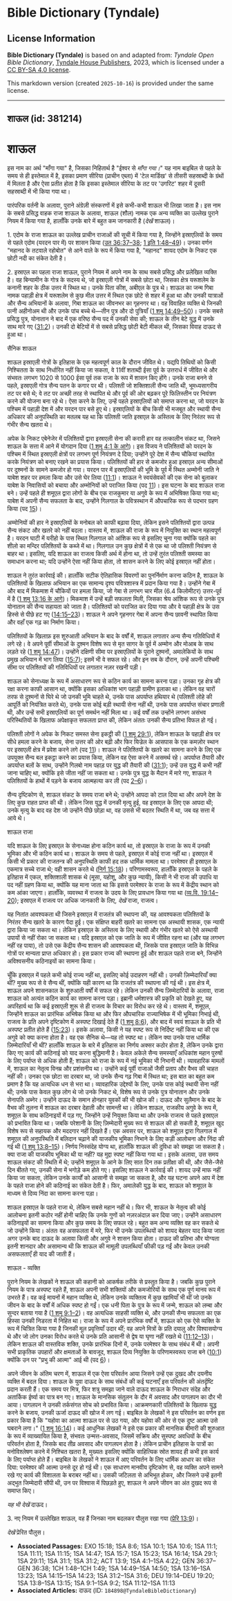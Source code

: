 # Bible Dictionary (Tyndale)

## License Information

**Bible Dictionary (Tyndale)** is based on and adapted from: _Tyndale Open Bible Dictionary_, [Tyndale House Publishers](https://tyndaleopenresources.com/), 2023, which is licensed under a [CC BY-SA 4.0 license](https://creativecommons.org/licenses/by-sa/4.0/legalcode.en).

This markdown version (created `2025-10-16`) is provided under the same license.



--------------------------------

## शाऊल (id: 381214)

शाऊल
====

इस नाम का अर्थ "माँगा गया" है, जिसका निहितार्थ है "ईश्वर से *माँगा गया।*" यह नाम बाइबिल से पहले के समय से ही इस्तेमाल में है, इसका प्रमाण सीरिया (प्राचीन एब्ला) में 'टेल मार्डिख' से तीसरी सहस्राब्दी के ग्रंथों में मिलता है और ऐसा प्रतीत होता है कि इसका इस्तेमाल सीरिया के तट पर 'उगरिट' शहर में दूसरी सहस्राब्दी में भी किया गया था।

पारंपरिक वर्तनी के अलावा, पुराने अंग्रेज़ी संस्करणों में इसे कभी\-कभी शाऊल भी लिखा जाता है। इस नाम के सबसे प्रसिद्ध वाहक राजा शाऊल के अलावा, शाऊल (शौल) नामक एक अन्य व्यक्ति का उल्लेख पुराने नियम में किया गया है, हालाँकि उनके बारे में बहुत कम जानकारी है (*देखें* शाऊल)।

1\. एदोम के राजा शाऊल का उल्लेख प्राचीन राजाओं की सूची में किया गया है, जिन्होंने इस्राएलियों के समय से पहले एदोम (यरदन पार में) पर शासन किया ([उत 36:37–38](https://ref.ly/Gen36:37-Gen36:38); [1 इति 1:48–49](https://ref.ly/1Chr1:48-1Chr1:49))। उनका वर्णन "महानद के तटवाले रहोबोत" से आने वाले के रूप में किया गया है, "महानद" शायद एदोम के निकट एक छोटी नदी का संकेत देती है।

2\. इस्राएल का पहला राजा शाऊल, पुराने नियम में अपने नाम के साथ सबसे प्रसिद्ध और प्रलेखित व्यक्ति है। वह बिन्यामीन के गोत्र के सदस्य थे, जो इस्राएली गोत्रों में सबसे छोटा था, जिसका क्षेत्र यरूशलेम के कनानी शहर के ठीक उत्तर में स्थित था। उनके पिता कीश, अबीएल के पुत्र थे। शाऊल का जन्म गिबा नामक पहाड़ी क्षेत्र में यरूशलेम से कुछ मील उत्तर में स्थित एक छोटे से शहर में हुआ था और उनकी यात्राओं और सैन्य अभियानों के अलावा, गिबा शाऊल का जीवनभर का गृहनगर था। वह विवाहित व्यक्ति थे जिनकी पत्नी अहीनोअम थी और उनके पांच बच्चे थे—तीन पुत्र और दो पुत्रियाँ ([1 शमू 14:49–50](https://ref.ly/1Sam14:49-1Sam14:50))। उनके सबसे प्रसिद्ध पुत्र, योनातान ने बाद में एक वरिष्ठ सैन्य पद में उनकी सेवा की; शाऊल के तीन बेटे युद्ध में उनके साथ मारे गए ([31:2](https://ref.ly/1Sam31:2))। उनकी दो बेटियों में से सबसे प्रसिद्ध छोटी बेटी मीकल थी, जिसका विवाह दाऊद से हुआ था।

सैनिक शाऊल

शाऊल इस्राएली गोत्रों के इतिहास के एक महत्वपूर्ण काल के दौरान जीवित थे। यद्यपि तिथियों को किसी निश्चितता के साथ निर्धारित नहीं किया जा सकता, वे 11वीं शताब्दी ईसा पूर्व के उत्तरार्ध में जीवित थे और संभवतः लगभग 1020 से 1000 ईसा पूर्व तक राजा के रूप में शासन किए होंगे। उनके राजा बनने से पहले, इस्राएली गोत्र सैन्य पतन के कगार पर थी। पलिश्ती जो शक्तिशाली सैन्य जाति थी, भूमध्यसागरीय तट पर बसे थे; वे तट पर अच्छी तरह से स्थापित थे और पूर्व की ओर बढ़कर पूरे फिलिस्तीन पर नियंत्रण करने की योजना बना रहे थे। ऐसा करने के लिए, उन्हें पहले इस्राएलियों को समाप्त करना था, जो यरदन के पश्चिम में पहाड़ी देश में और यरदन पार बसे हुए थे। इस्राएलियों के बीच किसी भी मजबूत और स्थायी सैन्य अधिकार की अनुपस्थिति का मतलब यह था कि पलिश्ती जाति इस्राएल के अस्तित्व के लिए निरंतर रूप से गंभीर सैन्य खतरा थे।

अपेक के निकट एबेनेजेर में पलिश्तियों द्वारा इस्राएली सेना की करारी हार वह तत्कालीन संकट था, जिसने शाऊल के सत्ता में आने में योगदान दिया ([1 शमू 4:1 के आगे](https://ref.ly/1Sam4:1-1Sam4:22))। इस विजय ने पलिश्तियों को यरदन के पश्चिम में स्थित इस्राएली क्षेत्रों पर लगभग पूर्ण नियंत्रण दे दिया; उन्होंने पूरे देश में सैन्य चौकियां स्थापित करके नियंत्रण को बनाए रखने का प्रयास किया। पलिश्तियों की हार से कमजोर हुआ इस्राएल अन्य सीमाओं पर दुश्मनों के सामने कमजोर हो गया। यरदन पार में इस्राएलियों की भूमि के पूर्व में स्थित अम्मोनी जाति ने याबेश शहर पर हमला किया और उसे घेर लिया ([11:1](https://ref.ly/1Sam11:1))। शाऊल ने स्वयंसेवकों की एक सेना को बुलाकर याबेश के निवासियों को बचाया और अम्मोनियों को पराजित किया (पद [11](https://ref.ly/1Sam11:11))। इस घटना के बाद शाऊल राजा बने। उन्हें पहले ही शमूएल द्वारा लोगों के बीच एक राजकुमार या अगुवे के रूप में अभिषिक्त किया गया था; याबेश में अपनी सैन्य सफलता के बाद, उन्होंने गिलगाल के पवित्रस्थान में औपचारिक रूप से पदभार ग्रहण किया (पद [15](https://ref.ly/1Sam11:15))।

अम्मोनियों की हार ने इस्राएलियों के मनोबल को काफी बढ़ावा दिया, लेकिन इसने पलिश्तियों द्वारा उत्पन्न सैन्य संकट और खतरे को नहीं बदला। वास्तव में, शाऊल की राजा के रूप में नियुक्ति का स्थान महत्वपूर्ण है। यरदन घाटी में यरीहो के पास स्थित गिलगाल को आंशिक रूप से इसलिए चुना गया क्योंकि पहले का शीलो का मन्दिर पलिश्तियों के कब्जे में था। गिलगाल उन कुछ क्षेत्रों में से एक था जो पलिश्ती नियंत्रण से बाहर था। इसलिए, यदि शाऊल का राजत्व किसी अर्थ में होना था, तो उन्हें तुरंत पलिश्ती समस्या का समाधान करना था; यदि उन्होंने ऐसा नहीं किया होता, तो शासन करने के लिए कोई इस्राएल नहीं होता।

शाऊल ने तुरंत कार्रवाई की। हालाँकि सटीक ऐतिहासिक विवरणों का पुनर्निर्माण करना कठिन है, शाऊल के पलिश्तियों के खिलाफ अभियान का एक सामान्य दृश्य पवित्रशास्त्र में प्रदान किया गया है। उन्होंने गेबा में और बाद में मिकमाश में चौकियों पर हमला किया, जो गेबा से लगभग चार मील (6\.4 किलोमीटर) उत्तर\-पूर्व में है ([1 शमू 13:16 के आगे](https://ref.ly/1Sam13:16-1Sam13:23))। मिकमाश में उन्हें बड़ी सफलता मिली, जिसका श्रेय आंशिक रूप से उनके पुत्र योनातान की सैन्य सहायता को जाता है। पलिश्तियों को पराजित कर दिया गया और वे पहाड़ी क्षेत्र के उस हिस्से से पीछे हट गए ([14:15–23](https://ref.ly/1Sam14:15-1Sam14:23))। शाऊल ने अपने गृहनगर गेबा में अपना सैन्य छावनी स्थापित किया और वहाँ एक गढ़ का निर्माण किया।

पलिश्तियों के खिलाफ़ इस शुरुआती अभियान के बाद के वर्षों में, शाऊल लगातार अन्य सैन्य गतिविधियों में लगे रहे। वे अपने पूर्वी सीमाओं के दुश्मन विशेष रूप से मृत सागर के पूर्व में अम्मोन और मोआब के साथ लड़ते रहे ([1 शमू 14:47](https://ref.ly/1Sam14:47))। उन्होंने दक्षिणी सीमा पर इस्राएलियों के पुराने दुश्मनों, अमालेकियों के साथ प्रमुख अभियान में भाग लिया ([15:7](https://ref.ly/1Sam15:7)); इसमें भी वे सफल रहे। और इन सब के दौरान, उन्हें अपनी पश्चिमी सीमा पर पलिश्तियों की गतिविधियों पर लगातार नज़र रखनी पड़ी।

शाऊल को सेनाध्यक्ष के रूप में असाधारण रूप से कठिन कार्य का सामना करना पड़ा। उनका गृह क्षेत्र की रक्षा करना काफी आसान था, क्योंकि इसका अधिकांश भाग पहाड़ी ग्रामीण इलाका था। लेकिन वह चारों तरफ से दुश्मनों से घिरे थे जो उनकी भूमि चाहते थे, उनके पास अपर्याप्त हथियार थे (पलिश्ती लोहे की आपूर्ति को नियंत्रित करते थे), उनके पास कोई बड़ी स्थायी सेना नहीं थी, उनके पास अपर्याप्त संचार प्रणाली थी, और उन्हें सभी इस्राएलियों का पूर्ण समर्थन नहीं मिला था। कई वर्षों तक उन्होंने लगभग असंभव परिस्थितियों के खिलाफ अपेक्षाकृत सफलता प्राप्त की, लेकिन अंततः उनकी सैन्य प्रतिभा विफल हो गई।

पलिश्ती लोगों ने अपेक के निकट समस्त सेना इकट्ठी की ([1 शमू 29:1](https://ref.ly/1Sam29:1)), लेकिन शाऊल के पहाड़ी क्षेत्र पर सीधे हमला करने के बजाय, सेना उत्तर की ओर बढ़ी और फिर यिज्रेल के आसपास के एक कमज़ोर स्थान पर इस्राएली क्षेत्र में प्रवेश करने लगे (पद [11](https://ref.ly/1Sam29:11))। शाऊल ने पलिश्तियों के खतरे का सामना करने के लिए एक उपयुक्त सैन्य बल इकट्ठा करने का प्रयास किया, लेकिन वह ऐसा करने में असमर्थ रहे। अपर्याप्त तैयारी और अपर्याप्त बलों के साथ, उन्होंने गिलबो नाम पहाड़ पर युद्ध की तैयारी की ([31:1](https://ref.ly/1Sam31:1)); उन्हें उस युद्ध में कभी नहीं जाना चाहिए था, क्योंकि इसे जीता नहीं जा सकता था। उनके पुत्र युद्ध के मैदान में मारे गए, शाऊल ने पलिश्तियों के हाथों में पड़ने के बजाय आत्महत्या कर ली (पद [2–6](https://ref.ly/1Sam31:2-1Sam31:6))।

सैन्य दृष्टिकोण से, शाऊल संकट के समय राजा बने थे; उन्होंने आपदा को टाल दिया था और अपने देश के लिए कुछ राहत प्राप्त की थी। लेकिन जिस युद्ध में उनकी मृत्यु हुई, वह इस्राएल के लिए एक आपदा थी; उनके मृत्यु के बाद वह देश जो उन्होंने पीछे छोड़ा था, वह उससे भी बदतर स्थिति में था, जब वह सत्ता में आये थे।

शाऊल राजा

यदि शाऊल के लिए इस्राएल के सेनाध्यक्ष होना कठिन कार्य था, तो इस्राएल के राजा के रूप में उनकी भूमिका और भी कठिन कार्य था। शाऊल के समय से पहले, इस्राएल में कोई राजा नहीं था। इस्राएल में किसी भी प्रकार की राजतन्त्र की अनुपस्थिति काफी हद तक धार्मिक मामला था। परमेश्वर ही इस्राएल के एकमात्र सच्चे राजा थे; वही शासन करते थे ([निर्ग 15:18](https://ref.ly/Exod15:18))। परिणामस्वरूप, हालाँकि इस्राएल के पहले के इतिहास में एकल, शक्तिशाली शासक थे (मूसा, यहोशू, और कुछ न्यायी), किसी ने भी राजा की उपाधि या पद नहीं ग्रहण किया था, क्योंकि यह माना जाता था कि इससे परमेश्वर के राजा के रूप में केंद्रीय स्थान को कम आंका जाएगा। हालाँकि, व्यवस्था में राजत्व के उदय के लिए प्रावधान किया गया था ([व्य.वि. 19:14–20](https://ref.ly/Deut19:14-Deut19:20)); इस्राएल में राजत्व पर अधिक जानकारी के लिए, *देखें* राजा, राजत्व।

यह नितांत आवश्यकता थी जिसने इस्राएल में राजतंत्र की स्थापना की, यह आवश्यकता पलिश्तियों के निरंतर सैन्य खतरे के कारण पैदा हुई। एक संक्षिप्त बाहरी खतरे का सामना एक अस्थायी शासक, एक न्यायी द्वारा किया जा सकता था। लेकिन इस्राएल के अस्तित्व के लिए स्थायी और गंभीर खतरे को ऐसे अस्थायी उपायों से नहीं रोका जा सकता था। यदि इस्राएल को एक जाति के रूप में जीवित रहना था (और यह लगभग नहीं रह पाया), तो उसे एक केंद्रीय सैन्य शासन की आवश्यकता थी, जिसके पास इस्राएल जाति के विभिन्न गोत्रों पर मान्यता प्राप्त अधिकार हो। इस प्रकार राज्य की स्थापना हुई और शाऊल पहले राजा बने, जिन्होंने अविश्वसनीय कठिनाइयों का सामना किया।

चूँकि इस्राएल में पहले कभी कोई राज्य नहीं था, इसलिए कोई उदाहरण नहीं थी। उनकी ज़िम्मेदारियाँ क्या थीं? मुख्य रूप से वे सैन्य थीं, क्योंकि यही कारण था कि राजतंत्र की स्थापना की गई थी। इस क्षेत्र में, शाऊल अपने शासनकाल के शुरुआती वर्षों में सफल रहे। लेकिन उनकी सैन्य ज़िम्मेदारियों के अलावा, राजा शाऊल को अत्यंत कठिन कार्य का सामना करना पड़ा। इब्रानी धर्मशास्त्र की प्रकृति को देखते हुए, यह अपरिहार्य था कि कई इस्राएली शुरू से ही राजत्व के विचार का विरोध कर रहे थे। वास्तव में, शमूएल, जिन्होंने शाऊल का प्रारंभिक अभिषेक किया था और फिर औपचारिक राज्याभिषेक में भी भूमिका निभाई थी, राजत्व के प्रति अपने दृष्टिकोण में अस्पष्ट दिखाई देते हैं ([1 शमू 8:6](https://ref.ly/1Sam8:6)), और बाद में स्वयं शाऊल के प्रति भी अस्पष्ट प्रतीत होते हैं ([15:23](https://ref.ly/1Sam15:23))। इसके अलावा, किसी ने यह स्पष्ट रूप से निर्दिष्ट नहीं किया था की एक अगुवे को क्या करना होता है। वह एक सैनिक थे—यह तो स्पष्ट था। लेकिन क्या उनके पास धार्मिक ज़िम्मेदारियाँ भी थीं? हालाँकि शाऊल के बारे में इतिहास का निर्णय अक्सर कठोर होता है, लेकिन उनके द्वारा किए गए कार्य की कठिनाई को याद करना बुद्धिमानी है। केवल अकेले सैन्य समस्याएँ अधिकांश महान पुरुषों के लिए पर्याप्त से अधिक होती हैं; शाऊल को राजा के रूप में नई भूमिका भी निभानी थी। व्यावहारिक मामलों में, शाऊल का नेतृत्व विनम्र और प्रशंसनीय था। उन्होंने कई पूर्वी राजाओं जैसी प्रताप और वैभव की चाहत नहीं की। उनका एक छोटा सा दरबार था, जो उनके सैन्य गढ़ गिबा में स्थित था; इस बात का बहुत कम प्रमाण है कि यह अत्यधिक धन से भरा था। व्यावहारिक उद्देश्यों के लिए, उनके पास कोई स्थायी सेना नहीं थी; उनके पास केवल कुछ लोग थे जो उनके निकट थे, विशेष रूप से उनके पुत्र योनातान और उनके सेनापति अब्नेर। उन्होंने दाऊद के समान होनहार युवकों की भी खोज की। दाऊद और सुलैमान के बाद के वैभव की तुलना में शाऊल का दरबार देहाती और सामन्ती था। लेकिन शाऊल, राजकीय अगुवे के रूप में, शमूएल के साथ कठिनाइयों में पड़ गए, जिन्होंने उन्हें नियुक्त किया था और उनके राजत्व से पहले इस्राएल को प्रभावित किया था। जबकि परेशानी के लिए ज़िम्मेदारी मुख्य रूप से शाऊल की हो सकती है, शमूएल खुद विशेष रूप से सहायक और मददगार नहीं दिखते हैं। एक अवसर पर, शाऊल को शमूएल द्वारा गिलगाल में शमूएल की अनुपस्थिति में बलिदान चढ़ाने की याजकीय भूमिका निभाने के लिए कड़ी आलोचना और निंदा की गई थी ([1 शमू 13:8–15](https://ref.ly/1Sam13:8-1Sam13:15))। निर्णय निस्संदेह योग्य था, हालाँकि शाऊल की दुविधा को समझा जा सकता है। क्या राजा की याजकीय भूमिका थी या नहीं? यह मुद्दा स्पष्ट नहीं किया गया था। इसके अलावा, उस समय शाऊल संकट की स्थिति में थे; उन्होंने शमूएल के आने के लिए सात दिन तक प्रतीक्षा की थी, और जैसे\-जैसे दिन बीतते गए, उनकी सेना में भगोड़े कम होते गए। इसलिए शाऊल ने कार्रवाई की। शायद उन्हें माफ नहीं किया जा सकता, लेकिन उनके कार्यों को आसानी से समझा जा सकता है, और यह घटना अपने आप में देश के पहले राजा होने की कठिनाई का संकेत देती है। फिर, अमालेकी युद्ध के बाद, शाऊल को शमूएल के माध्यम से दिव्य निंदा का सामना करना पड़ा।

शाऊल इस्राएल के पहले राजा थे, लेकिन सबसे महान नहीं थे। फिर भी, शाऊल के नेतृत्व की कोई आलोचना इतनी कठोर नहीं होनी चाहिए कि उनके गुणों को नज़रअंदाज़ कर दिया जाए। उन्होंने असाधारण कठिनाइयों का सामना किया और कुछ समय के लिए सफल रहे। बहुत कम अन्य व्यक्ति वह कर सकते थे जो उन्होंने किया। अंततः वह असफलता में मरे, फिर भी उनके उपलब्धियों को शायद बेहतर याद किया जाता अगर उनके बाद दाऊद के अलावा किसी और अगुवे ने शासन किया होता। दाऊद की प्रतिभा और योग्यता इतनी शानदार और असामान्य थी कि शाऊल की मामूली उपलब्धियाँ फीकी पड़ गईं और केवल उनकी असफलताएँ ही याद की जाती हैं।

शाऊल \- व्यक्ति

पुराने नियम के लेखकों ने शाऊल की कहानी को आकर्षक तरीके से प्रस्तुत किया है। जबकि कुछ पुराने नियम के पात्र अस्पष्ट रहते हैं, शाऊल अपनी सभी शक्तियों और कमजोरियों के साथ एक पूर्ण मानव रूप में उभरते हैं। वह कई मायनों में महान व्यक्ति थे, लेकिन उनके व्यक्तित्व में कुछ खामियाँ भी थीं जो उनके जीवन के बाद के वर्षों में अधिक स्पष्ट हो गईं। एक धनी पिता के पुत्र के रूप में जन्मे, शाऊल को लम्बा और सुन्दर बताया गया है ([1 शमू 9:1–2](https://ref.ly/1Sam9:1-1Sam9:2))। वह अत्यधिक साहसी व्यक्ति थे, और उनकी सैन्य सफलता का एक हिस्सा उनकी निडरता में निहित था। राजा के रूप में अपने प्रारंभिक वर्षों में, शाऊल को एक ऐसे व्यक्ति के रूप में चित्रित किया गया है जिनकी मूल प्रवृत्तियाँ उदार थीं; वह अपने मित्रों के प्रति दयालु और विश्वासयोग्य थे और जो लोग उनका विरोध करते थे उनके प्रति आसानी से द्वेष या घृणा नहीं रखते थे ([11:12–13](https://ref.ly/1Sam11:12-1Sam11:13))। लेकिन शाऊल की वास्तविक शक्ति, उनके प्रारंभिक दिनों में, उनके परमेश्वर के साथ संबंध में थी। अपनी सभी प्राकृतिक उपहारों और क्षमताओं के बावजूद, शाऊल दिव्य नियुक्ति के परिणामस्वरूप राजा बने ([10:1](https://ref.ly/1Sam10:1)) क्योंकि उन पर "प्रभु की आत्मा" आई थी (पद [6](https://ref.ly/1Sam10:6))।

अपने जीवन के अंतिम चरण में, शाऊल में एक ऐसा परिवर्तन आया जिसने उन्हें एक दुखद और दयनीय व्यक्ति में बदल दिया। शाऊल के युवा दाऊद के साथ संबंधों की कई घटनाएँ इस परिवर्तन की अंतर्दृष्टि प्रदान करती हैं। एक समय पर मित्र, फिर शत्रु समझा जाने वाले दाऊद शाऊल के निराधार संदेह और अतार्किक ईर्ष्या का पात्र बन गए। शाऊल के मानसिक संतुलन के दौर में अवसाद और पागलपन का दौर भी आया। पागलपन ने उनकी तर्कसंगत सोच को प्रभावित किया। आक्रमणकारी पलिश्तियों के खिलाफ युद्ध करने के बजाय, उनकी ऊर्जा दाऊद की खोज में लग गई। बाइबिल के लेखकों ने इस परिवर्तन का वर्णन इस प्रकार किया है कि "यहोवा का आत्मा शाऊल पर से उठ गया, और यहोवा की ओर से एक दुष्ट आत्मा उसे घबराने लगा।" ([1 शमू 16:14](https://ref.ly/1Sam16:14))। कई आधुनिक लेखकों ने इसे एक प्रकार की मानसिक बीमारी की शुरुआत के रूप में व्याख्यायित किया है, संभवतः उन्मत्त\-अवसाद, जिसमें सक्रिय और सुस्पष्ट अवधियों के बीच परिवर्तन होता है, जिसके बाद तीव्र अवसाद और पागलपन होता है। लेकिन प्राचीन इतिहास के पात्रों का मनोविश्लेषण करने में निश्चित खतरा है, मुख्यतः इसलिए क्योंकि साहित्यिक स्रोत शायद ही कभी इस कार्य के लिए पर्याप्त होते हैं। बाइबिल के लेखकों ने शाऊल में आए परिवर्तन के लिए धार्मिक आधार का संकेत दिया: परमेश्वर की आत्मा उनसे दूर हो गई थी। एक साधारण मानवीय दृष्टिकोण से, वह व्यक्ति अपने सामने रखे गए कार्य की विशालता के बराबर नहीं था। उसकी जटिलता से अभिभूत होकर, और जिसने उन्हें इतनी अद्भुत जिम्मेदारी सौंपी थी, उन पर विश्वास में पिछड़ते हुए, शाऊल ने अपने जीवन का अंत दुखद रूप से समाप्त किए।

*यह भी देखें* दाऊद।

3\. नए नियम में उल्लेखित शाऊल, वह हैं जिनका नाम बदलकर पौलुस रखा गया ([प्रेरि 13:9](https://ref.ly/Acts13:9))।

*देखें* प्रेरित पौलुस।

* **Associated Passages:** EXO 15:18; 1SA 8:6; 1SA 10:1; 1SA 10:6; 1SA 11:1; 1SA 11:11; 1SA 11:15; 1SA 14:47; 1SA 15:7; 1SA 15:23; 1SA 16:14; 1SA 29:1; 1SA 29:11; 1SA 31:1; 1SA 31:2; ACT 13:9; 1SA 4:1–1SA 4:22; GEN 36:37–GEN 36:38; 1CH 1:48–1CH 1:49; 1SA 14:49–1SA 14:50; 1SA 13:16–1SA 13:23; 1SA 14:15–1SA 14:23; 1SA 31:2–1SA 31:6; DEU 19:14–DEU 19:20; 1SA 13:8–1SA 13:15; 1SA 9:1–1SA 9:2; 1SA 11:12–1SA 11:13
* **Associated Articles:** दाऊद (ID: `184898@TyndaleBibleDictionary`)

